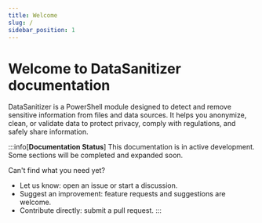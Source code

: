 ```yaml
---
title: Welcome
slug: /
sidebar_position: 1
---
```


# Welcome to DataSanitizer documentation

DataSanitizer is a PowerShell module designed to detect and remove sensitive information from files and data sources. It helps you anonymize, clean, or validate data to protect privacy, comply with regulations, and safely share information.

:::info[**Documentation Status**]
This documentation is in active development. Some sections will be completed and expanded soon.

Can't find what you need yet?
- Let us know: open an issue or start a discussion.
- Suggest an improvement: feature requests and suggestions are welcome.
- Contribute directly: submit a pull request.
:::

